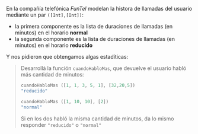 En la compañía telefónica _FunTel_ modelan la histora de llamadas del usuario mediante un par `([Int],[Int])`:
  
  * la primera componente es la lista de duraciones de llamadas (en minutos) en el horario **normal**
  * la segunda componente es la lista de duraciones de llamadas (en minutos) en el horario **reducido**
 
Y nos pidieron que obtengamos algas estadíticas:

> Desarrollá la función `cuandoHabloMas`, que devuelve el usuario habló más cantidad de minutos:
>
> ```haskell
> cuandoHabloMas ([1, 1, 3, 5, 1], [32,20,5])
> "reducido"
>
> cuandoHabloMas ([1, 10, 10], [2])
> "normal"
>```
> 
> Si en los dos habló la misma cantidad de minutos, da lo mismo responder `"reducido"` o `"normal"`